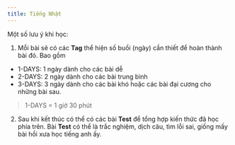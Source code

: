 ```yaml
---
title: Tiếng Nhật
---
```


Một số lưu ý khi học: 

1. Mỗi bài sẽ có các **Tag** thể hiện số buồi (ngày) cần thiết để hoàn thành bài đó. Bao gồm
  + 1-DAYS: 1 ngày dành cho các bài dễ
  + 2-DAYS: 2 ngày dành cho các bài trung bình
  + 3-DAYS: 3 ngày dành cho các bài khó hoặc các bài đại cương cho những bài sau.
  > 1-DAYS = 1 giờ 30 phút

2. Sau khi kết thúc có thể có các bài **Test** để tổng hợp kiến thức đã học phía trên. Bài **Test** có thể là trắc nghiệm, dịch câu, tìm lỗi sai, giống mấy bài hồi xưa học tiếng anh ấy.